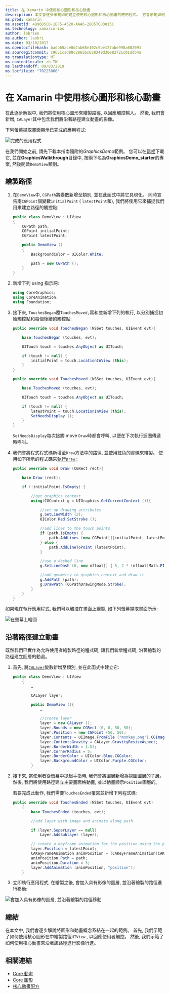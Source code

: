 ```yaml
---
title: 在 Xamarin 中使用核心圖形和核心動畫
description: 本文會逐步示範如何建立使用核心圖形和核心動畫的應用程式。 它會示範如何在螢幕上繪製以回應使用者觸控, 以及如何以動畫顯示影像沿著路徑移動。
ms.prod: xamarin
ms.assetid: 4B96D5CD-1BF5-4520-AAA6-2B857C83815C
ms.technology: xamarin-ios
author: lobrien
ms.author: laobri
ms.date: 03/18/2017
ms.openlocfilehash: badb65ace8d2ab68e102c9be127abe998a602091
ms.sourcegitcommit: c9651cad80c2865bc628349d30e82721c01ddb4a
ms.translationtype: MT
ms.contentlocale: zh-TW
ms.lasthandoff: 09/03/2019
ms.locfileid: "70225860"
---
```

# <a name="using-core-graphics-and-core-animation-in-xamarinios"></a>在 Xamarin 中使用核心圖形和核心動畫

在此逐步解說中, 我們將使用核心圖形來繪製路徑, 以回應觸控輸入。 然後, 我們會新增, `CALayer`其中包含我們將沿著路徑建立動畫的影像。

下列螢幕擷取畫面顯示已完成的應用程式:

![](graphics-animation-walkthrough-images/00-final-app.png "完成的應用程式")

在我們開始之前, 請先下載本指南隨附的*GraphicsDemo*範例。 您可以在[這裡](https://docs.microsoft.com/samples/xamarin/ios-samples/graphicsandanimation)下載它, 並在**GraphicsWalkthrough**目錄中, 按兩下名為**GraphicsDemo_starter**的專案, 然後開啟`DemoView`類別。

## <a name="drawing-a-path"></a>繪製路徑


1. 在`DemoView`中, `CGPath`將變數新增至類別, 並在此函式中將它具現化。 同時宣告兩`CGPoint`個變數`initialPoint` ( `latestPoint`和), 我們將使用它來捕捉我們用來建立路徑的觸控點:

    ```csharp
    public class DemoView : UIView
    {
        CGPath path;
        CGPoint initialPoint;
        CGPoint latestPoint;

        public DemoView ()
        {
            BackgroundColor = UIColor.White;

            path = new CGPath ();
        }
    }
    ```

2. 新增下列 using 指示詞:

    ```csharp
    using CoreGraphics;
    using CoreAnimation;
    using Foundation;
    ```

3. 接下來, `TouchesBegan`覆`TouchesMoved,`寫和並新增下列的執行, 以分別捕捉初始觸控點和每個後續的觸控點:

    ```csharp
    public override void TouchesBegan (NSSet touches, UIEvent evt){

        base.TouchesBegan (touches, evt);

        UITouch touch = touches.AnyObject as UITouch;

        if (touch != null) {
            initialPoint = touch.LocationInView (this);
        }
    }

    public override void TouchesMoved (NSSet touches, UIEvent evt){

        base.TouchesMoved (touches, evt);

        UITouch touch = touches.AnyObject as UITouch;

        if (touch != null) {
            latestPoint = touch.LocationInView (this);
            SetNeedsDisplay ();
        }
    }
    ```

    `SetNeedsDisplay`每次接觸 move `Draw`時都會呼叫, 以便在下次執行迴圈傳遞時呼叫。

4. 我們會將程式程式碼新增至`Draw`方法中的路徑, 並使用紅色的虛線來繪製。 使用如下所示的程式碼來[執行`Draw` ](~/ios/platform/graphics-animation-ios/core-graphics.md) :

    ```csharp
    public override void Draw (CGRect rect){

        base.Draw (rect);

        if (!initialPoint.IsEmpty) {

            //get graphics context
            using(CGContext g = UIGraphics.GetCurrentContext ()){

                //set up drawing attributes
                g.SetLineWidth (2);
                UIColor.Red.SetStroke ();

                //add lines to the touch points
                if (path.IsEmpty) {
                    path.AddLines (new CGPoint[]{initialPoint, latestPoint});
                } else {
                    path.AddLineToPoint (latestPoint);
                }

                //use a dashed line
                g.SetLineDash (0, new nfloat[] { 5, 2 * (nfloat)Math.PI });

                //add geometry to graphics context and draw it
                g.AddPath (path);
                g.DrawPath (CGPathDrawingMode.Stroke);
            }
        }
    }
    ```

如果現在執行應用程式, 我們可以觸控在畫面上繪製, 如下列螢幕擷取畫面所示:

![](graphics-animation-walkthrough-images/01-path.png "在螢幕上繪圖")

## <a name="animating-along-a-path"></a>沿著路徑建立動畫

既然我們已實作為允許使用者繪製路徑的程式碼, 讓我們新增程式碼, 沿著繪製的路徑建立圖層的動畫。

1. 首先, 將[`CALayer`](~/ios/platform/graphics-animation-ios/core-animation.md)變數新增至類別, 並在此函式中建立它:

    ```csharp
    public class DemoView : UIView
        {
            …

            CALayer layer;

            public DemoView (){
                …

                //create layer
                layer = new CALayer ();
                layer.Bounds = new CGRect (0, 0, 50, 50);
                layer.Position = new CGPoint (50, 50);
                layer.Contents = UIImage.FromFile ("monkey.png").CGImage;
                layer.ContentsGravity = CALayer.GravityResizeAspect;
                layer.BorderWidth = 1.5f;
                layer.CornerRadius = 5;
                layer.BorderColor = UIColor.Blue.CGColor;
                layer.BackgroundColor = UIColor.Purple.CGColor;
            }
    ```

2. 接下來, 當使用者從螢幕中提起手指時, 我們會將圖層新增為視圖圖層的子層。 然後, 我們將使用路徑建立主要畫面格動畫, 並以動畫顯示`Position`圖層的。

    若要完成此動作, 我們需要`TouchesEnded`覆寫並新增下列程式碼:

    ```csharp
    public override void TouchesEnded (NSSet touches, UIEvent evt)
        {
            base.TouchesEnded (touches, evt);

            //add layer with image and animate along path

            if (layer.SuperLayer == null)
                Layer.AddSublayer (layer);

            // create a keyframe animation for the position using the path
            layer.Position = latestPoint;
            CAKeyFrameAnimation animPosition = (CAKeyFrameAnimation)CAKeyFrameAnimation.FromKeyPath ("position");
            animPosition.Path = path;
            animPosition.Duration = 3;
            layer.AddAnimation (animPosition, "position");
        }
    ```

3. 立即執行應用程式, 在繪製之後, 會加入具有影像的圖層, 並沿著繪製的路徑進行移動:

![](graphics-animation-walkthrough-images/00-final-app.png "會加入具有影像的圖層, 並沿著繪製的路徑移動")

## <a name="summary"></a>總結

在本文中, 我們會逐步解說將圖形和動畫概念系結在一起的範例。 首先, 我們示範了如何使用核心圖形在中繪製路徑`UIView` , 以回應使用者觸控。 然後, 我們示範了如何使用核心動畫來沿著該路徑進行影像行進。


## <a name="related-links"></a>相關連結

- [Core 動畫](~/ios/platform/graphics-animation-ios/core-animation.md)
- [Core 圖形](~/ios/platform/graphics-animation-ios/core-graphics.md)
- [核心動畫配方](https://github.com/xamarin/recipes/tree/master/Recipes/ios/animation/coreanimation)
